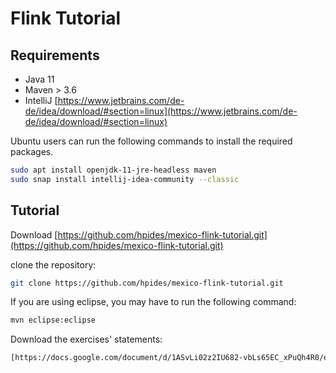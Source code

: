 # Flink Tutorial


## Requirements

- Java 11
- Maven > 3.6 
- IntelliJ [https://www.jetbrains.com/de-de/idea/download/#section=linux](https://www.jetbrains.com/de-de/idea/download/#section=linux)

Ubuntu users can run the following commands to install the required packages.
```bash
sudo apt install openjdk-11-jre-headless maven
sudo snap install intellij-idea-community --classic
```

## Tutorial

Download
[https://github.com/hpides/mexico-flink-tutorial.git](https://github.com/hpides/mexico-flink-tutorial.git)

clone the repository:
```bash
git clone https://github.com/hpides/mexico-flink-tutorial.git
```

If you are using eclipse, you may have to run the following command:
```bash
mvn eclipse:eclipse
```

Download the exercises' statements:
```bash
[https://docs.google.com/document/d/1ASvLi02z2IU682-vbLs65EC_xPuQh4R0/edit?usp=sharing&ouid=116798794502395254892&rtpof=true&sd=true](https://docs.google.com/document/d/1ASvLi02z2IU682-vbLs65EC_xPuQh4R0/edit?usp=sharing&ouid=116798794502395254892&rtpof=true&sd=true)
```



